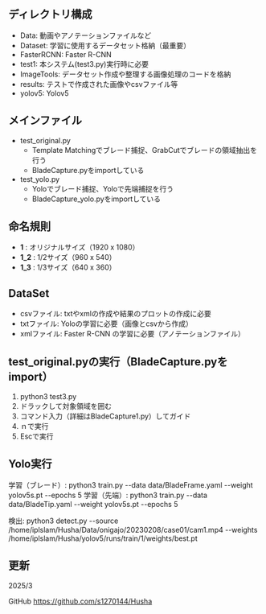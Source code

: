 ## ディレクトリ構成
- Data: 動画やアノテーションファイルなど
- Dataset: 学習に使用するデータセット格納（最重要）
- FasterRCNN: Faster R-CNN
- test1: 本システム(test3.py)実行時に必要
- ImageTools: データセット作成や整理する画像処理のコードを格納
- results: テストで作成された画像やcsvファイル等
- yolov5: Yolov5

## メインファイル
- test_original.py
    - Template Matchingでブレード捕捉、GrabCutでブレードの領域抽出を行う
    - BladeCapture.pyをimportしている
- test_yolo.py
    - Yoloでブレード捕捉、Yoloで先端捕捉を行う
    - BladeCapture_yolo.pyをimportしている

## 命名規則
- __1__ : オリジナルサイズ（1920 x 1080）
- __1_2__ : 1/2サイズ（960 x 540）
- __1_3__ : 1/3サイズ（640 x 360）

## DataSet
- csvファイル: txtやxmlの作成や結果のプロットの作成に必要
- txtファイル: Yoloの学習に必要（画像とcsvから作成）
- xmlファイル: Faster R-CNN の学習に必要（アノテーションファイル）

## test_original.pyの実行（BladeCapture.pyをimport）
1. python3 test3.py
2. ドラックして対象領域を囲む
3. コマンド入力（詳細はBladeCapture1.py）してガイド
4. ｎで実行
5. Escで実行

## Yolo実行
学習（ブレード）: python3 train.py --data data/BladeFrame.yaml --weight yolov5s.pt --epochs 5
学習（先端）: python3 train.py --data data/BladeTip.yaml --weight yolov5s.pt --epochs 5

検出: python3 detect.py --source /home/iplslam/Husha/Data/onigajo/20230208/case01/cam1.mp4 --weights /home/iplslam/Husha/yolov5/runs/train/1/weights/best.pt

## 更新
2025/3

GitHub https://github.com/s1270144/Husha